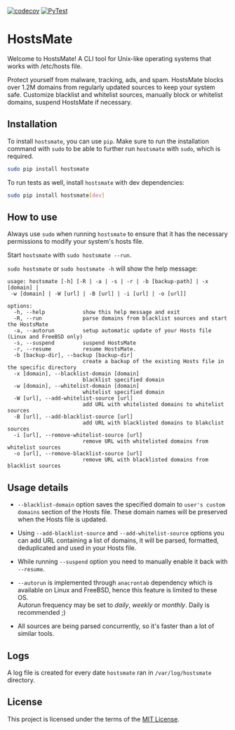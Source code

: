 [![codecov](https://codecov.io/gh/kravchenkoda/hostsmate/branch/master/graph/badge.svg)](https://codecov.io/gh/kravchenkoda/hostsmate)
[![PyTest](https://github.com/kravchenkoda/hostsmate/actions/workflows/pytest.yml/badge.svg)](https://github.com/kravchenkoda/hostsmate/actions/workflows/pytest.yml)
# HostsMate


Welcome to HostsMate! A CLI tool for Unix-like operating systems that works with /etc/hosts file.

Protect yourself from malware, tracking, ads, and spam. HostsMate blocks over 1.2M domains from regularly updated sources to keep your system safe. Customize blacklist and whitelist sources, manually block or whitelist domains, suspend HostsMate if necessary.


## Installation


To install `hostsmate`, you can use `pip`. Make sure to run the installation command with `sudo` to be able to further run `hostsmate` with `sudo`, which is required.

```bash
sudo pip install hostsmate
```

To run tests as well, install `hostsmate` with dev dependencies:

```bash
sudo pip install hostsmate[dev]
```

## How to use


Always use `sudo` when running `hostsmate` to ensure that it has the necessary permissions to modify your system's hosts file.


Start `hostsmate` with `sudo hostsmate --run`.

`sudo hostsmate` or `sudo hostsmate -h` will show the help message:

```
usage: hostsmate [-h] [-R | -a | -s | -r | -b [backup-path] | -x [domain] |
 -w [domain] | -W [url] | -B [url] | -i [url] | -o [url]]

options:
  -h, --help            show this help message and exit
  -R, --run             parse domains from blacklist sources and start the HostsMate
  -a, --autorun         setup automatic update of your Hosts file (Linux and FreeBSD only)
  -s, --suspend         suspend HostsMate
  -r, --resume          resume HostsMate.
  -b [backup-dir], --backup [backup-dir]
                        create a backup of the existing Hosts file in the specific directory
  -x [domain], --blacklist-domain [domain]
                        blacklist specified domain
  -w [domain], --whitelist-domain [domain]
                        whitelist specified domain
  -W [url], --add-whitelist-source [url]
                        add URL with whitelisted domains to whitelist sources
  -B [url], --add-blacklist-source [url]
                        add URL with blacklisted domains to blakclist sources
  -i [url], --remove-whitelist-source [url]
                        remove URL with whitelisted domains from whitelist sources
  -o [url], --remove-blacklist-source [url]
                        remove URL with blacklisted domains from blacklist sources
```
## Usage details



* `--blacklist-domain`  option saves the specified domain to `user's custom domains` section of the Hosts file.
These domain names will be preserved when the Hosts file is updated.
            

* Using `--add-blacklist-source` and `--add-whitelist-source` options you can add URL containing a list of domains, 
it will be parsed, formatted, deduplicated and used in your Hosts file.
             

* While running `--suspend` option you need to manually enable it back with `--resume`.


* `--autorun` is implemented through `anacrontab` dependency which is available on Linux and FreeBSD, hence this feature is limited to these OS.                                  
Autorun frequency may be set to *daily*, *weekly* or *monthly*. Daily is recommended ;)
     

* All sources are being parsed concurrently, so it's faster than a lot of similar tools.              
                 
## Logs


A log file is created for every date `hostsmate` ran in `/var/log/hostsmate` directory.

## License


This project is licensed under the terms of the [MIT License](https://github.com/kravchenkoda/hostsmate/blob/master/LICENSE).

